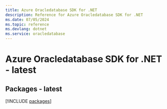 ```yaml
---
title: Azure Oracledatabase SDK for .NET
description: Reference for Azure Oracledatabase SDK for .NET
ms.date: 07/05/2024
ms.topic: reference
ms.devlang: dotnet
ms.service: oracledatabase
---
```

# Azure Oracledatabase SDK for .NET - latest
## Packages - latest
[!INCLUDE [packages](oracledatabase-index.md)]